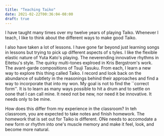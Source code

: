 ```yaml
---
title: "Teaching Taiko"
date: 2021-02-22T00:36:04-08:00
draft: true
---
```

I have taught many times over my twelve years of playing Taiko.  Whenever I teach, I like to think about the different ways to make good Taiko.  

I also have taken a lot of lessons.  I have gone far beyond just learning songs in lessons but trying to pick up different aspects of s tyles.  I like the flexible elastic nature of Yuta Kato's playing.  The neverending innovative rhythms in Eitetsu's style.  The quirky multi-tones explroed in Kris Bergstrom's work.  The avant-garde compositions of Tsuji Tasuku.  From each, I learn a new way to explore this thing called Taiko.  I record and look back on the abundance of subtlety in the reasonings behind their approaches and find a way to incorporate that into my won.  My goal is not to find the ``correct form''.  It is to learn as many ways possible to hit a drum and to settle on oone that I can call mine.  It need not be new, nor need it be innovative.  It needs only to be mine.

How does this differ from my experience in the classroom?
In teh classroom, you are expected to take notes and finish homework.  The homework that is set out for Taiko is different.  ONe needs to accomodate a new form or rhythm into one's muscle memory and make it feel, look, and become more natural.




